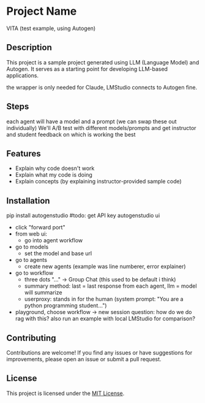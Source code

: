 # Project Name
VITA (test example, using Autogen)

## Description

This project is a sample project generated using LLM (Language Model) and Autogen. It serves as a starting point for developing LLM-based applications.

the wrapper is only needed for Claude, LMStudio connects to Autogen fine.

## Steps

each agent will have a model and a prompt (we can swap these out individually)
We'll A/B test with different models/prompts and get instructor and student feedback on which is working the best

## Features

- Explain why code doesn't work
- Explain what my code is doing
- Explain concepts (by explaining instructor-provided sample code)

## Installation

pip install autogenstudio
#todo: get API key
autogenstudio ui
- click "forward port"
- from web ui:
    - go into agent workflow
- go to models
    - set the model and base url
- go to agents
    - create new agents (example was line numberer, error explainer)
- go to workflow
    - three dots "..." -> Group Chat (this used to be default i think)
    - summary method: last = last response from each agent, llm = model will summarize
    - userproxy: stands in for the human (system prompt: "You are a python programming student...")
- playground, choose workflow -> new session
question: how do we do rag with this?
also run an example with local LMStudio for comparison?



## Contributing

Contributions are welcome! If you find any issues or have suggestions for improvements, please open an issue or submit a pull request.

## License

This project is licensed under the [MIT License](LICENSE).
